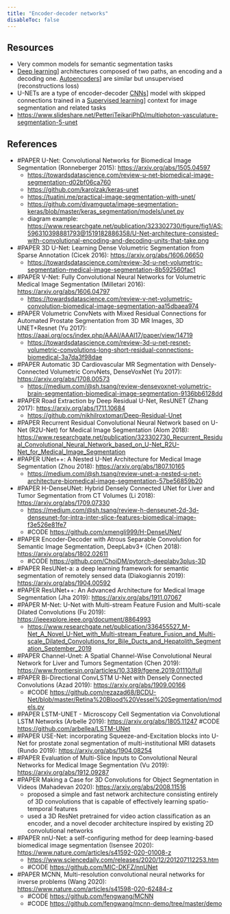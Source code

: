 ```yaml
---
title: "Encoder-decoder networks"
disableToc: false 
---
```


## Resources
- Very common models for semantic segmentation tasks
- [Deep learning](AI/Deep%20learning/Deep%20learning.md)] architectures composed of two paths, an encoding and a decoding one. [Autoencoders](AI/Deep%20learning/Autoencoders.md)] are similar but unsupervised (reconstructions loss)
- U-NETs are a type of encoder-decoder [CNNs](AI/Deep%20learning/CNNs.md)] model with skipped connections trained in a [Supervised learning](AI/Supervised%20Learning/Supervised%20learning.md)] context for image segmentation and related tasks
- https://www.slideshare.net/PetteriTeikariPhD/multiphoton-vasculature-segmentation-5-unet


## References
- #PAPER U-Net: Convolutional Networks for Biomedical Image Segmentation (Ronneberger 2015): https://arxiv.org/abs/1505.04597 
	- https://towardsdatascience.com/review-u-net-biomedical-image-segmentation-d02bf06ca760 
	- https://github.com/karolzak/keras-unet 
	- https://tuatini.me/practical-image-segmentation-with-unet/ 
	- https://github.com/divamgupta/image-segmentation-keras/blob/master/keras_segmentation/models/unet.py 
	- diagram example: https://www.researchgate.net/publication/323302730/figure/fig1/AS:596310398881793@1519182886358/U-Net-architecture-consisted-with-convolutional-encoding-and-decoding-units-that-take.png 
- #PAPER 3D U-Net: Learning Dense Volumetric Segmentation from Sparse Annotation (Cicek 2016): https://arxiv.org/abs/1606.06650
	- https://towardsdatascience.com/review-3d-u-net-volumetric-segmentation-medical-image-segmentation-8b592560fac1 
- #PAPER V-Net: Fully Convolutional Neural Networks for Volumetric Medical Image Segmentation (Milletari 2016): https://arxiv.org/abs/1606.04797
	- https://towardsdatascience.com/review-v-net-volumetric-convolution-biomedical-image-segmentation-aa15dbaea974 
- #PAPER Volumetric ConvNets with Mixed Residual Connections for Automated Prostate Segmentation from 3D MR Images, 3D UNET+Resnet (Yu 2017): https://aaai.org/ocs/index.php/AAAI/AAAI17/paper/view/14719
	- https://towardsdatascience.com/review-3d-u-net-resnet-volumetric-convolutions-long-short-residual-connections-biomedical-3a7da3f98dae
- #PAPER Automatic 3D Cardiovascular MR Segmentation with Densely-Connected Volumetric ConvNets, DenseVoxNet (Yu 2017): https://arxiv.org/abs/1708.00573 
	- https://medium.com/@sh.tsang/review-densevoxnet-volumetric-brain-segmentation-biomedical-image-segmentation-9136bb6128dd 
- #PAPER Road Extraction by Deep Residual U-Net, ResUNET (Zhang 2017): https://arxiv.org/abs/1711.10684
	- https://github.com/nikhilroxtomar/Deep-Residual-Unet
- #PAPER Recurrent Residual Convolutional Neural Network based on U-Net (R2U-Net) for Medical Image Segmentation (Alom 2018): https://www.researchgate.net/publication/323302730_Recurrent_Residual_Convolutional_Neural_Network_based_on_U-Net_R2U-Net_for_Medical_Image_Segmentation
- #PAPER UNet++: A Nested U-Net Architecture for Medical Image Segmentation (Zhou 2018): https://arxiv.org/abs/1807.10165
	- https://medium.com/@sh.tsang/review-unet-a-nested-u-net-architecture-biomedical-image-segmentation-57be56859b20 
- #PAPER H-DenseUNet: Hybrid Densely Connected UNet for Liver and Tumor Segmentation from CT Volumes (Li 2018): https://arxiv.org/abs/1709.07330  
	- https://medium.com/@sh.tsang/review-h-denseunet-2d-3d-denseunet-for-intra-inter-slice-features-biomedical-image-f3e526e81fe7 
	- #CODE https://github.com/xmengli999/H-DenseUNet/
- #PAPER Encoder-Decoder with Atrous Separable Convolution for Semantic Image Segmentation, DeepLabv3+ (Chen 2018): https://arxiv.org/abs/1802.02611
	- #CODE https://github.com/ChoiDM/pytorch-deeplabv3plus-3D 
- #PAPER ResUNet-a: a deep learning framework for semantic segmentation of remotely sensed data (Diakogiannis 2019): https://arxiv.org/abs/1904.00592
- #PAPER ResUNet++: An Advanced Architecture for Medical Image Segmentation (Jha 2019): https://arxiv.org/abs/1911.07067
- #PAPER M-Net: U-Net with Multi-stream Feature Fusion and Multi-scale Dilated Convolutions (Fu 2019): https://ieeexplore.ieee.org/document/8864993 
	- https://www.researchgate.net/publication/336455527_M-Net_A_Novel_U-Net_with_Multi-stream_Feature_Fusion_and_Multi-scale_Dilated_Convolutions_for_Bile_Ducts_and_Hepatolith_Segmentation_September_2019 
- #PAPER Channel-Unet: A Spatial Channel-Wise Convolutional Neural Network for Liver and Tumors Segmentation (Chen 2019): https://www.frontiersin.org/articles/10.3389/fgene.2019.01110/full
- #PAPER Bi-Directional ConvLSTM U-Net with Densely Connected Convolutions (Azad 2019): https://arxiv.org/abs/1909.00166
    - #CODE https://github.com/rezazad68/BCDU-Net/blob/master/Retina%20Blood%20Vessel%20Segmentation/models.py
- #PAPER LSTM-UNET - Microscopy Cell Segmentation via Convolutional LSTM Networks (Arbelle 2019): https://arxiv.org/abs/1805.11247
	#CODE https://github.com/arbellea/LSTM-UNet
- #PAPER USE-Net: incorporating Squeeze-and-Excitation blocks into U-Net for prostate zonal segmentation of multi-institutional MRI datasets (Rundo 2019): https://arxiv.org/abs/1904.08254
- #PAPER Evaluation of Multi-Slice Inputs to Convolutional Neural Networks for Medical Image Segmentation (Vu 2019): https://arxiv.org/abs/1912.09287
- #PAPER Making a Case for 3D Convolutions for Object Segmentation in Videos (Mahadevan 2020): https://arxiv.org/abs/2008.11516
	- proposed a simple and fast network architecture consisting entirely of 3D  convolutions that is capable of effectively learning spatio-temporal features
	- used a 3D ResNet pretrained for video action classification as an encoder, and a novel decoder architecture inspired by existing 2D convolutional networks
- #PAPER nnU-Net: a self-configuring method for deep learning-based biomedical image segmentation (Isensee 2020): https://www.nature.com/articles/s41592-020-01008-z
	- https://www.sciencedaily.com/releases/2020/12/201207112253.htm
	- #CODE https://github.com/MIC-DKFZ/nnUNet
- #PAPER MCNN, Multi-resolution convolutional neural networks for inverse problems (Wang 2020): https://www.nature.com/articles/s41598-020-62484-z
	- #CODE https://github.com/fengwang/MCNN
	- #CODE https://github.com/fengwang/mcnn-demo/tree/master/demo